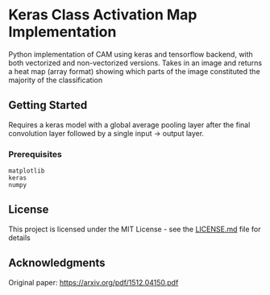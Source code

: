 # Keras Class Activation Map Implementation

Python implementation of CAM using keras and tensorflow backend, with both vectorized and non-vectorized versions. Takes in an image and returns a heat map (array format) showing which parts of the image constituted the majority of the classification

## Getting Started

Requires a keras model with a global average pooling layer after the final convolution layer followed by a single input -> output layer.


### Prerequisites

```
matplotlib
keras
numpy
```

## License

This project is licensed under the MIT License - see the [LICENSE.md](LICENSE.md) file for details

## Acknowledgments

Original paper: https://arxiv.org/pdf/1512.04150.pdf
